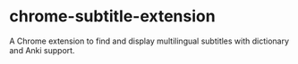 # chrome-subtitle-extension
A Chrome extension to find and display multilingual subtitles with dictionary and Anki support.
